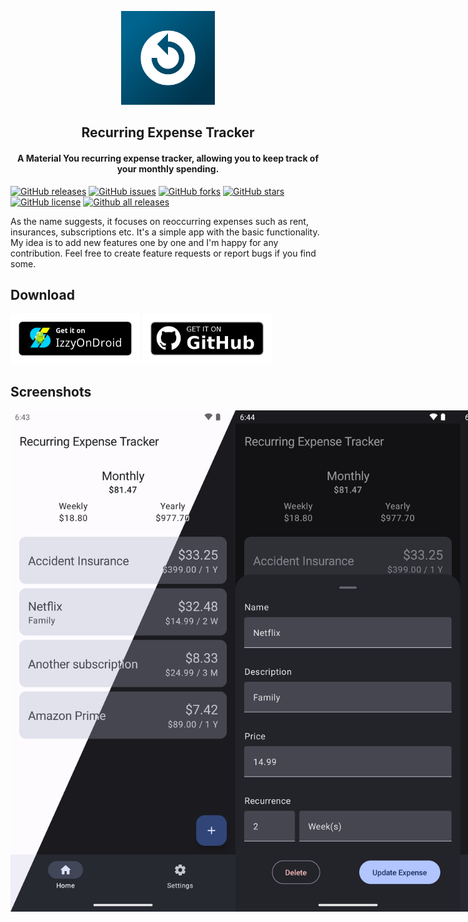 <p align="center"><img src="fastlane/metadata/android/en-US/images/icon.png" width="150"></p> 
<h2 align="center"><b>Recurring Expense Tracker</b></h2>
<h4 align="center">A Material You recurring expense tracker, allowing you to keep track of your monthly spending.
</h4>

[![GitHub releases](https://img.shields.io/github/release/DennisBauer/RecurringExpenseTracker?style=for-the-badge)](https://github.com/DennisBauer/RecurringExpenseTracker/releases/latest)
[![GitHub issues](https://img.shields.io/github/issues/DennisBauer/RecurringExpenseTracker?style=for-the-badge)](https://github.com/DennisBauer/RecurringExpenseTracker/issues)
[![GitHub forks](https://img.shields.io/github/forks/DennisBauer/RecurringExpenseTracker?style=for-the-badge)](https://github.com/DennisBauer/RecurringExpenseTracker/network)
[![GitHub stars](https://img.shields.io/github/stars/DennisBauer/RecurringExpenseTracker?style=for-the-badge)](https://github.com/DennisBauer/RecurringExpenseTracker/stargazers)
[![GitHub license](https://img.shields.io/github/license/DennisBauer/RecurringExpenseTracker?style=for-the-badge)](https://github.com/DennisBauer/RecurringExpenseTracker/blob/main/LICENSE)
[![Github all releases](https://img.shields.io/github/downloads/DennisBauer/RecurringExpenseTracker/total.svg?style=for-the-badge)](https://github.com/DennisBauer/RecurringExpenseTracker/releases)

As the name suggests, it focuses on reoccurring expenses such as rent, insurances, subscriptions etc.
It's a simple app with the basic functionality. My idea is to add new features one by one and I'm happy for any contribution. Feel free to create feature requests or report bugs if you find some.

## Download

[<img src="assets/IzzyOnDroid.png"
     alt="Get it on IzzyOnDroid"
     height="80">](https://apt.izzysoft.de/fdroid/index/apk/de.dbauer.expensetracker)
[<img src="assets/get-it-on-github.png"
     alt="Download from GitHub"
     height="80">](https://github.com/DennisBauer/RecurringExpenseTracker/releases/latest)

## Screenshots
<div style="display:flex">
<img src="fastlane/metadata/android/en-US/images/phoneScreenshots/01.png" width="360"/>
<img src="fastlane/metadata/android/en-US/images/phoneScreenshots/02.png" width="360"/>
<img src="fastlane/metadata/android/en-US/images/phoneScreenshots/03.png" width="360"/>
</div>
